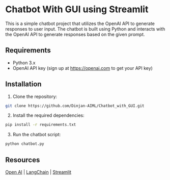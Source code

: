# Chatbot With GUI using Streamlit

This is a simple chatbot project that utilizes the OpenAI API to generate responses to user input. The chatbot is built using Python and interacts with the OpenAI API to generate responses based on the given prompt.

## Requirements

- Python 3.x
- OpenAI API key (sign up at https://openai.com to get your API key)

## Installation

1. Clone the repository:

  ```bash
  git clone https://github.com/Dinjan-AIML/Chatbot_with_GUI.git
  ```

2. Install the required dependencies:

  ```bash
  pip install -r requirements.txt
  ```

3. Run the chatbot script:

  ```bash
  python chatbot.py
  ```

## Resources
[Open AI](https://openai.com/) |
[LangChain](https://langchain.readthedocs.io/en/latest/index.html) | 
[Streamlit](https://streamlit.io/) 



 

